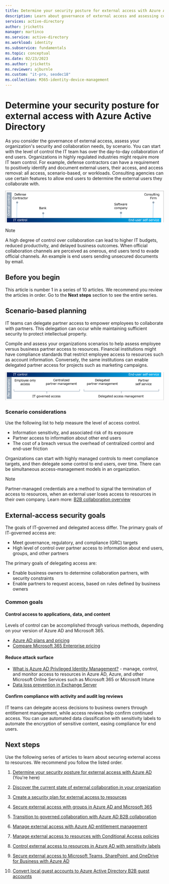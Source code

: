```yaml
---
title: Determine your security posture for external access with Azure Active Directory 
description: Learn about governance of external access and assessing collaboration needs, by scenario
services: active-directory
author: jricketts
manager: martinco
ms.service: active-directory
ms.workload: identity
ms.subservice: fundamentals
ms.topic: conceptual
ms.date: 02/23/2023
ms.author: jricketts
ms.reviewer: ajburnle
ms.custom: "it-pro, seodec18"
ms.collection: M365-identity-device-management
---
```


# Determine your security posture for external access with Azure Active Directory 

As you consider the governance of external access, assess your organization's security and collaboration needs, by scenario. You can start with the level of control the IT team has over the day-to-day collaboration of end users. Organizations in highly regulated industries might require more IT team control. For example, defense contractors can have a requirement to positively identify and document external users, their access, and access removal: all access, scenario-based, or workloads. Consulting agencies can use certain features to allow end users to determine the external users they collaborate with. 

  ![Bar graph of the span from full IT team control, to end-user self service.](media/secure-external-access/1-overall-control.png)

   > [!NOTE]
   > A high degree of control over collaboration can lead to higher IT budgets, reduced productivity, and delayed business outcomes. When official collaboration channels are perceived as onerous, end users tend to evade official channels. An example is end users sending unsecured documents by email.

## Before you begin

This article is number 1 in a series of 10 articles. We recommend you review the articles in order. Go to the **Next steps** section to see the entire series. 

## Scenario-based planning

IT teams can delegate partner access to empower employees to collaborate with partners. This delegation can occur while maintaining sufficient security to protect intellectual property.

Compile and assess your organizations scenarios to help assess employee versus business partner access to resources. Financial institutions might have compliance standards that restrict employee access to resources such as account information. Conversely, the same institutions can enable delegated partner access for projects such as marketing campaigns.

   ![Diagram of a balance of IT team goverened access to partner self-service.](media/secure-external-access/1-scenarios.png)

### Scenario considerations

Use the following list to help measure the level of access control.

* Information sensitivity, and associated risk of its exposure
* Partner access to information about other end users
* The cost of a breach versus the overhead of centralized control and end-user friction

Organizations can start with highly managed controls to meet compliance targets, and then delegate some control to end users, over time. There can be simultaneous access-management models in an organization. 

> [!NOTE]
> Partner-managed credentials are a method to signal the termination of access to resources, when an external user loses access to resources in their own company. Learn more: [B2B collaboration overview](../external-identities/what-is-b2b.md)

## External-access security goals

The goals of IT-governed and delegated access differ. The primary goals of IT-governed access are:

* Meet governance, regulatory, and compliance (GRC) targets
* High level of control over partner access to information about end users, groups, and other partners

The primary goals of delegating access are:

* Enable business owners to determine collaboration partners, with security constraints
* Enable partners to request access, based on rules defined by business owners

### Common goals 

#### Control access to applications, data, and content

Levels of control can be accomplished through various methods, depending on your version of Azure AD and Microsoft 365.

* [Azure AD plans and pricing](https://www.microsoft.com/security/business/identity-access-management/azure-ad-pricing)
* [Compare Microsoft 365 Enterprise pricing](https://www.microsoft.com/microsoft-365/compare-microsoft-365-enterprise-plans)

#### Reduce attack surface

* [What is Azure AD Privileged Identity Management?](../privileged-identity-management/pim-configure.md) -  manage, control, and monitor access to resources in Azure AD, Azure, and other Microsoft Online Services such as Microsoft 365 or Microsoft Intune
* [Data loss prevention in Exchange Server](/exchange/policy-and-compliance/data-loss-prevention/data-loss-prevention?view=exchserver-2019&preserve-view=true)

#### Confirm compliance with activity and audit log reviews

IT teams can delegate access decisions to business owners through entitlement management, while access reviews help confirm continued access. You can use automated data classification with sensitivity labels to automate the encryption of sensitive content, easing compliance for end users.

## Next steps

Use the following series of articles to learn about securing external access to resources. We recommend you follow the listed order.

1. [Determine your security posture for external access with Azure AD](1-secure-access-posture.md) (You're here)

2. [Discover the current state of external collaboration in your organization](2-secure-access-current-state.md)

3. [Create a security plan for external access to resources](3-secure-access-plan.md)

4. [Secure external access with groups in Azure AD and Microsoft 365](4-secure-access-groups.md)

5. [Transition to governed collaboration with Azure AD B2B collaboration](5-secure-access-b2b.md)

6. [Manage external access with Azure AD entitlement management](6-secure-access-entitlement-managment.md)

7. [Manage external access to resources with Conditional Access policies](7-secure-access-conditional-access.md)

8. [Control external access to resources in Azure AD with sensitivity labels](8-secure-access-sensitivity-labels.md) 

9. [Secure external access to Microsoft Teams, SharePoint, and OneDrive for Business with Azure AD](9-secure-access-teams-sharepoint.md) 

10. [Convert local guest accounts to Azure Active Directory B2B guest accounts](10-secure-local-guest.md)
